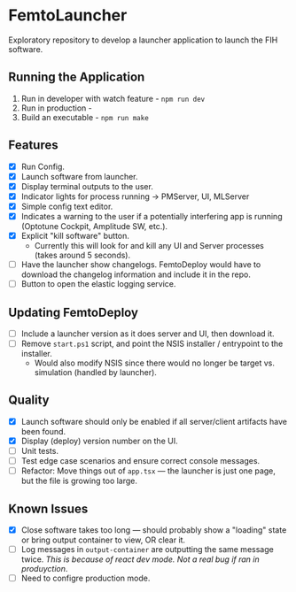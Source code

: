 # FemtoLauncher

Exploratory repository to develop a launcher application to launch the FIH software.

## Running the Application
1. Run in developer with watch feature - ```npm run dev```
2. Run in production -
3. Build an executable - ```npm run make```

## Features

- [x] Run Config.
- [x] Launch software from launcher.
- [x] Display terminal outputs to the user.
- [x] Indicator lights for process running -> PMServer, UI, MLServer
- [X] Simple config text editor.
- [x] Indicates a warning to the user if a potentially interfering app is running (Optotune Cockpit, Amplitude SW, etc.).
- [x] Explicit "kill software" button.
  - Currently this will look for and kill any UI and Server processes (takes around 5 seconds).
- [ ] Have the launcher show changelogs. FemtoDeploy would have to download the changelog information and include it in the repo.
- [ ] Button to open the elastic logging service.

## Updating FemtoDeploy

- [ ] Include a launcher version as it does server and UI, then download it.
- [ ] Remove `start.ps1` script, and point the NSIS installer / entrypoint to the installer.
  - Would also modify NSIS since there would no longer be target vs. simulation (handled by launcher).

## Quality

- [x] Launch software should only be enabled if all server/client artifacts have been found.
- [x] Display (deploy) version number on the UI.
- [ ] Unit tests.
- [ ] Test edge case scenarios and ensure correct console messages.
- [ ] Refactor: Move things out of `app.tsx` — the launcher is just one page, but the file is growing too large.

## Known Issues

- [x] Close software takes too long — should probably show a "loading" state or bring output container to view, OR clear it.
- [ ] Log messages in `output-container` are outputting the same message twice. *This is because of react dev mode. Not a real bug if ran in produyction*.
- [ ] Need to configre production mode.
